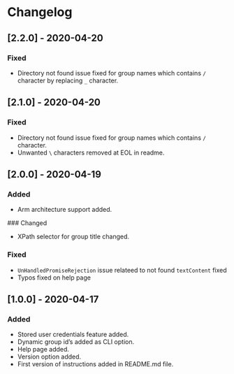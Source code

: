 # Changelog

## [2.2.0] - 2020-04-20

### Fixed

- Directory not found issue fixed for group names which contains `/` character by replacing `_` character.

## [2.1.0] - 2020-04-20

### Fixed

- Directory not found issue fixed for group names which contains `/` character.
- Unwanted `\` characters removed at EOL in readme.


## [2.0.0] - 2020-04-19

### Added

- Arm architecture support added.

### Changed

- XPath selector for group title changed.

### Fixed

- `UnHandledPromiseRejection` issue relateed to not found `textContent` fixed
- Typos fixed on help page

## [1.0.0] - 2020-04-17

### Added

- Stored user credentials feature added.
- Dynamic group id’s added as CLI option.
- Help page added.
- Version option added.
- First version of instructions added in README.md file.


